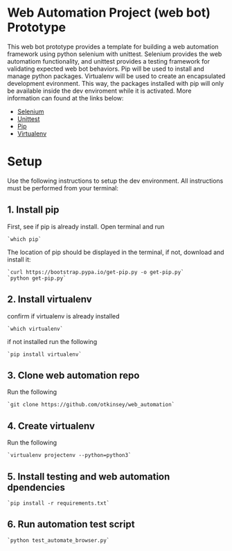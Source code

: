 # Web Automation Project (web bot) Prototype
This web bot prototype provides a template for building a web automation framework using python selenium with unittest.
Selenium provides the web automatiom functionality, and unittest provides a testing framework for validating expected
web bot behaviors. Pip will be used to install and manage python packages.  Virtualenv will be used to create an encapsulated
development evironment. This way, the packages installed with pip will only be available inside the dev enviroment while it
is activated. More information can found at the links below:

- [Selenium](https://selenium-python.readthedocs.io/installation.html)
- [Unittest](https://docs.python.org/3/library/unittest.html)
- [Pip](https://pip.pypa.io/en/stable/)
- [Virtualenv](https://virtualenv.pypa.io/en/latest/installation.html)

# Setup
Use the following instructions to setup the dev environment.  All instructions must be performed from your terminal:

## 1. Install pip
First, see if pip is already install. Open terminal and run  

    `which pip`  

The location of pip should be displayed in the terminal, if not, download and install it:  

    `curl https://bootstrap.pypa.io/get-pip.py -o get-pip.py`
    `python get-pip.py`

## 2. Install virtualenv
confirm if virtualenv is already installed  

    `which virtualenv`  

if not installed run the following   

    `pip install virtualenv`

## 3. Clone web automation repo
Run the following  

    `git clone https://github.com/otkinsey/web_automation`

## 4. Create virtualenv
Run the following  

    `virtualenv projectenv --python=python3`

## 5. Install testing and web automation dpendencies
    `pip install -r requirements.txt`

## 6. Run automation test script
    `python test_automate_browser.py`